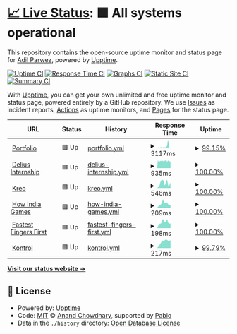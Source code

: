 # [📈 Live Status](https://Neutx.github.io/Upptime-Test): <!--live status--> **🟩 All systems operational**

This repository contains the open-source uptime monitor and status page for [Adil Parwez](adilparwez.me), powered by [Upptime](https://github.com/upptime/upptime).

[![Uptime CI](https://github.com/Neutx/Upptime-Test/workflows/Uptime%20CI/badge.svg)](https://github.com/Neutx/Upptime-Test/actions?query=workflow%3A%22Uptime+CI%22)
[![Response Time CI](https://github.com/Neutx/Upptime-Test/workflows/Response%20Time%20CI/badge.svg)](https://github.com/Neutx/Upptime-Test/actions?query=workflow%3A%22Response+Time+CI%22)
[![Graphs CI](https://github.com/Neutx/Upptime-Test/workflows/Graphs%20CI/badge.svg)](https://github.com/Neutx/Upptime-Test/actions?query=workflow%3A%22Graphs+CI%22)
[![Static Site CI](https://github.com/Neutx/Upptime-Test/workflows/Static%20Site%20CI/badge.svg)](https://github.com/Neutx/Upptime-Test/actions?query=workflow%3A%22Static+Site+CI%22)
[![Summary CI](https://github.com/Neutx/Upptime-Test/workflows/Summary%20CI/badge.svg)](https://github.com/Neutx/Upptime-Test/actions?query=workflow%3A%22Summary+CI%22)

With [Upptime](https://upptime.js.org), you can get your own unlimited and free uptime monitor and status page, powered entirely by a GitHub repository. We use [Issues](https://github.com/Neutx/Upptime-Test/issues) as incident reports, [Actions](https://github.com/Neutx/Upptime-Test/actions) as uptime monitors, and [Pages](https://Neutx.github.io/Upptime-Test) for the status page.

<!--start: status pages-->
<!-- This summary is generated by Upptime (https://github.com/upptime/upptime) -->
<!-- Do not edit this manually, your changes will be overwritten -->
<!-- prettier-ignore -->
| URL | Status | History | Response Time | Uptime |
| --- | ------ | ------- | ------------- | ------ |
| <img alt="" src="https://icons.duckduckgo.com/ip3/www.adilparwez.me.ico" height="13"> [Portfolio](https://www.adilparwez.me) | 🟩 Up | [portfolio.yml](https://github.com/Neutx/Upptime-Test/commits/HEAD/history/portfolio.yml) | <details><summary><img alt="Response time graph" src="./graphs/portfolio/response-time-week.png" height="20"> 3117ms</summary><br><a href="https://Neutx.github.io/Upptime-Test/history/portfolio"><img alt="Response time 386" src="https://img.shields.io/endpoint?url=https%3A%2F%2Fraw.githubusercontent.com%2FNeutx%2FUpptime-Test%2FHEAD%2Fapi%2Fportfolio%2Fresponse-time.json"></a><br><a href="https://Neutx.github.io/Upptime-Test/history/portfolio"><img alt="24-hour response time 4948" src="https://img.shields.io/endpoint?url=https%3A%2F%2Fraw.githubusercontent.com%2FNeutx%2FUpptime-Test%2FHEAD%2Fapi%2Fportfolio%2Fresponse-time-day.json"></a><br><a href="https://Neutx.github.io/Upptime-Test/history/portfolio"><img alt="7-day response time 3117" src="https://img.shields.io/endpoint?url=https%3A%2F%2Fraw.githubusercontent.com%2FNeutx%2FUpptime-Test%2FHEAD%2Fapi%2Fportfolio%2Fresponse-time-week.json"></a><br><a href="https://Neutx.github.io/Upptime-Test/history/portfolio"><img alt="30-day response time 1333" src="https://img.shields.io/endpoint?url=https%3A%2F%2Fraw.githubusercontent.com%2FNeutx%2FUpptime-Test%2FHEAD%2Fapi%2Fportfolio%2Fresponse-time-month.json"></a><br><a href="https://Neutx.github.io/Upptime-Test/history/portfolio"><img alt="1-year response time 391" src="https://img.shields.io/endpoint?url=https%3A%2F%2Fraw.githubusercontent.com%2FNeutx%2FUpptime-Test%2FHEAD%2Fapi%2Fportfolio%2Fresponse-time-year.json"></a></details> | <details><summary><a href="https://Neutx.github.io/Upptime-Test/history/portfolio">99.15%</a></summary><a href="https://Neutx.github.io/Upptime-Test/history/portfolio"><img alt="All-time uptime 99.84%" src="https://img.shields.io/endpoint?url=https%3A%2F%2Fraw.githubusercontent.com%2FNeutx%2FUpptime-Test%2FHEAD%2Fapi%2Fportfolio%2Fuptime.json"></a><br><a href="https://Neutx.github.io/Upptime-Test/history/portfolio"><img alt="24-hour uptime 94.08%" src="https://img.shields.io/endpoint?url=https%3A%2F%2Fraw.githubusercontent.com%2FNeutx%2FUpptime-Test%2FHEAD%2Fapi%2Fportfolio%2Fuptime-day.json"></a><br><a href="https://Neutx.github.io/Upptime-Test/history/portfolio"><img alt="7-day uptime 99.15%" src="https://img.shields.io/endpoint?url=https%3A%2F%2Fraw.githubusercontent.com%2FNeutx%2FUpptime-Test%2FHEAD%2Fapi%2Fportfolio%2Fuptime-week.json"></a><br><a href="https://Neutx.github.io/Upptime-Test/history/portfolio"><img alt="30-day uptime 97.96%" src="https://img.shields.io/endpoint?url=https%3A%2F%2Fraw.githubusercontent.com%2FNeutx%2FUpptime-Test%2FHEAD%2Fapi%2Fportfolio%2Fuptime-month.json"></a><br><a href="https://Neutx.github.io/Upptime-Test/history/portfolio"><img alt="1-year uptime 99.83%" src="https://img.shields.io/endpoint?url=https%3A%2F%2Fraw.githubusercontent.com%2FNeutx%2FUpptime-Test%2FHEAD%2Fapi%2Fportfolio%2Fuptime-year.json"></a></details>
| <img alt="" src="https://icons.duckduckgo.com/ip3/www.delius.in.ico" height="13"> [Delius Internship](https://www.delius.in) | 🟩 Up | [delius-internship.yml](https://github.com/Neutx/Upptime-Test/commits/HEAD/history/delius-internship.yml) | <details><summary><img alt="Response time graph" src="./graphs/delius-internship/response-time-week.png" height="20"> 935ms</summary><br><a href="https://Neutx.github.io/Upptime-Test/history/delius-internship"><img alt="Response time 997" src="https://img.shields.io/endpoint?url=https%3A%2F%2Fraw.githubusercontent.com%2FNeutx%2FUpptime-Test%2FHEAD%2Fapi%2Fdelius-internship%2Fresponse-time.json"></a><br><a href="https://Neutx.github.io/Upptime-Test/history/delius-internship"><img alt="24-hour response time 964" src="https://img.shields.io/endpoint?url=https%3A%2F%2Fraw.githubusercontent.com%2FNeutx%2FUpptime-Test%2FHEAD%2Fapi%2Fdelius-internship%2Fresponse-time-day.json"></a><br><a href="https://Neutx.github.io/Upptime-Test/history/delius-internship"><img alt="7-day response time 935" src="https://img.shields.io/endpoint?url=https%3A%2F%2Fraw.githubusercontent.com%2FNeutx%2FUpptime-Test%2FHEAD%2Fapi%2Fdelius-internship%2Fresponse-time-week.json"></a><br><a href="https://Neutx.github.io/Upptime-Test/history/delius-internship"><img alt="30-day response time 946" src="https://img.shields.io/endpoint?url=https%3A%2F%2Fraw.githubusercontent.com%2FNeutx%2FUpptime-Test%2FHEAD%2Fapi%2Fdelius-internship%2Fresponse-time-month.json"></a><br><a href="https://Neutx.github.io/Upptime-Test/history/delius-internship"><img alt="1-year response time 1000" src="https://img.shields.io/endpoint?url=https%3A%2F%2Fraw.githubusercontent.com%2FNeutx%2FUpptime-Test%2FHEAD%2Fapi%2Fdelius-internship%2Fresponse-time-year.json"></a></details> | <details><summary><a href="https://Neutx.github.io/Upptime-Test/history/delius-internship">100.00%</a></summary><a href="https://Neutx.github.io/Upptime-Test/history/delius-internship"><img alt="All-time uptime 99.95%" src="https://img.shields.io/endpoint?url=https%3A%2F%2Fraw.githubusercontent.com%2FNeutx%2FUpptime-Test%2FHEAD%2Fapi%2Fdelius-internship%2Fuptime.json"></a><br><a href="https://Neutx.github.io/Upptime-Test/history/delius-internship"><img alt="24-hour uptime 100.00%" src="https://img.shields.io/endpoint?url=https%3A%2F%2Fraw.githubusercontent.com%2FNeutx%2FUpptime-Test%2FHEAD%2Fapi%2Fdelius-internship%2Fuptime-day.json"></a><br><a href="https://Neutx.github.io/Upptime-Test/history/delius-internship"><img alt="7-day uptime 100.00%" src="https://img.shields.io/endpoint?url=https%3A%2F%2Fraw.githubusercontent.com%2FNeutx%2FUpptime-Test%2FHEAD%2Fapi%2Fdelius-internship%2Fuptime-week.json"></a><br><a href="https://Neutx.github.io/Upptime-Test/history/delius-internship"><img alt="30-day uptime 99.96%" src="https://img.shields.io/endpoint?url=https%3A%2F%2Fraw.githubusercontent.com%2FNeutx%2FUpptime-Test%2FHEAD%2Fapi%2Fdelius-internship%2Fuptime-month.json"></a><br><a href="https://Neutx.github.io/Upptime-Test/history/delius-internship"><img alt="1-year uptime 99.95%" src="https://img.shields.io/endpoint?url=https%3A%2F%2Fraw.githubusercontent.com%2FNeutx%2FUpptime-Test%2FHEAD%2Fapi%2Fdelius-internship%2Fuptime-year.json"></a></details>
| <img alt="" src="https://icons.duckduckgo.com/ip3/kreo-tech.com.ico" height="13"> [Kreo](https://kreo-tech.com) | 🟩 Up | [kreo.yml](https://github.com/Neutx/Upptime-Test/commits/HEAD/history/kreo.yml) | <details><summary><img alt="Response time graph" src="./graphs/kreo/response-time-week.png" height="20"> 546ms</summary><br><a href="https://Neutx.github.io/Upptime-Test/history/kreo"><img alt="Response time 373" src="https://img.shields.io/endpoint?url=https%3A%2F%2Fraw.githubusercontent.com%2FNeutx%2FUpptime-Test%2FHEAD%2Fapi%2Fkreo%2Fresponse-time.json"></a><br><a href="https://Neutx.github.io/Upptime-Test/history/kreo"><img alt="24-hour response time 589" src="https://img.shields.io/endpoint?url=https%3A%2F%2Fraw.githubusercontent.com%2FNeutx%2FUpptime-Test%2FHEAD%2Fapi%2Fkreo%2Fresponse-time-day.json"></a><br><a href="https://Neutx.github.io/Upptime-Test/history/kreo"><img alt="7-day response time 546" src="https://img.shields.io/endpoint?url=https%3A%2F%2Fraw.githubusercontent.com%2FNeutx%2FUpptime-Test%2FHEAD%2Fapi%2Fkreo%2Fresponse-time-week.json"></a><br><a href="https://Neutx.github.io/Upptime-Test/history/kreo"><img alt="30-day response time 435" src="https://img.shields.io/endpoint?url=https%3A%2F%2Fraw.githubusercontent.com%2FNeutx%2FUpptime-Test%2FHEAD%2Fapi%2Fkreo%2Fresponse-time-month.json"></a><br><a href="https://Neutx.github.io/Upptime-Test/history/kreo"><img alt="1-year response time 373" src="https://img.shields.io/endpoint?url=https%3A%2F%2Fraw.githubusercontent.com%2FNeutx%2FUpptime-Test%2FHEAD%2Fapi%2Fkreo%2Fresponse-time-year.json"></a></details> | <details><summary><a href="https://Neutx.github.io/Upptime-Test/history/kreo">100.00%</a></summary><a href="https://Neutx.github.io/Upptime-Test/history/kreo"><img alt="All-time uptime 99.99%" src="https://img.shields.io/endpoint?url=https%3A%2F%2Fraw.githubusercontent.com%2FNeutx%2FUpptime-Test%2FHEAD%2Fapi%2Fkreo%2Fuptime.json"></a><br><a href="https://Neutx.github.io/Upptime-Test/history/kreo"><img alt="24-hour uptime 100.00%" src="https://img.shields.io/endpoint?url=https%3A%2F%2Fraw.githubusercontent.com%2FNeutx%2FUpptime-Test%2FHEAD%2Fapi%2Fkreo%2Fuptime-day.json"></a><br><a href="https://Neutx.github.io/Upptime-Test/history/kreo"><img alt="7-day uptime 100.00%" src="https://img.shields.io/endpoint?url=https%3A%2F%2Fraw.githubusercontent.com%2FNeutx%2FUpptime-Test%2FHEAD%2Fapi%2Fkreo%2Fuptime-week.json"></a><br><a href="https://Neutx.github.io/Upptime-Test/history/kreo"><img alt="30-day uptime 100.00%" src="https://img.shields.io/endpoint?url=https%3A%2F%2Fraw.githubusercontent.com%2FNeutx%2FUpptime-Test%2FHEAD%2Fapi%2Fkreo%2Fuptime-month.json"></a><br><a href="https://Neutx.github.io/Upptime-Test/history/kreo"><img alt="1-year uptime 99.99%" src="https://img.shields.io/endpoint?url=https%3A%2F%2Fraw.githubusercontent.com%2FNeutx%2FUpptime-Test%2FHEAD%2Fapi%2Fkreo%2Fuptime-year.json"></a></details>
| <img alt="" src="https://icons.duckduckgo.com/ip3/howindiagames.kreo-tech.com.ico" height="13"> [How India Games](https://howindiagames.kreo-tech.com) | 🟩 Up | [how-india-games.yml](https://github.com/Neutx/Upptime-Test/commits/HEAD/history/how-india-games.yml) | <details><summary><img alt="Response time graph" src="./graphs/how-india-games/response-time-week.png" height="20"> 209ms</summary><br><a href="https://Neutx.github.io/Upptime-Test/history/how-india-games"><img alt="Response time 165" src="https://img.shields.io/endpoint?url=https%3A%2F%2Fraw.githubusercontent.com%2FNeutx%2FUpptime-Test%2FHEAD%2Fapi%2Fhow-india-games%2Fresponse-time.json"></a><br><a href="https://Neutx.github.io/Upptime-Test/history/how-india-games"><img alt="24-hour response time 126" src="https://img.shields.io/endpoint?url=https%3A%2F%2Fraw.githubusercontent.com%2FNeutx%2FUpptime-Test%2FHEAD%2Fapi%2Fhow-india-games%2Fresponse-time-day.json"></a><br><a href="https://Neutx.github.io/Upptime-Test/history/how-india-games"><img alt="7-day response time 209" src="https://img.shields.io/endpoint?url=https%3A%2F%2Fraw.githubusercontent.com%2FNeutx%2FUpptime-Test%2FHEAD%2Fapi%2Fhow-india-games%2Fresponse-time-week.json"></a><br><a href="https://Neutx.github.io/Upptime-Test/history/how-india-games"><img alt="30-day response time 184" src="https://img.shields.io/endpoint?url=https%3A%2F%2Fraw.githubusercontent.com%2FNeutx%2FUpptime-Test%2FHEAD%2Fapi%2Fhow-india-games%2Fresponse-time-month.json"></a><br><a href="https://Neutx.github.io/Upptime-Test/history/how-india-games"><img alt="1-year response time 165" src="https://img.shields.io/endpoint?url=https%3A%2F%2Fraw.githubusercontent.com%2FNeutx%2FUpptime-Test%2FHEAD%2Fapi%2Fhow-india-games%2Fresponse-time-year.json"></a></details> | <details><summary><a href="https://Neutx.github.io/Upptime-Test/history/how-india-games">100.00%</a></summary><a href="https://Neutx.github.io/Upptime-Test/history/how-india-games"><img alt="All-time uptime 100.00%" src="https://img.shields.io/endpoint?url=https%3A%2F%2Fraw.githubusercontent.com%2FNeutx%2FUpptime-Test%2FHEAD%2Fapi%2Fhow-india-games%2Fuptime.json"></a><br><a href="https://Neutx.github.io/Upptime-Test/history/how-india-games"><img alt="24-hour uptime 100.00%" src="https://img.shields.io/endpoint?url=https%3A%2F%2Fraw.githubusercontent.com%2FNeutx%2FUpptime-Test%2FHEAD%2Fapi%2Fhow-india-games%2Fuptime-day.json"></a><br><a href="https://Neutx.github.io/Upptime-Test/history/how-india-games"><img alt="7-day uptime 100.00%" src="https://img.shields.io/endpoint?url=https%3A%2F%2Fraw.githubusercontent.com%2FNeutx%2FUpptime-Test%2FHEAD%2Fapi%2Fhow-india-games%2Fuptime-week.json"></a><br><a href="https://Neutx.github.io/Upptime-Test/history/how-india-games"><img alt="30-day uptime 100.00%" src="https://img.shields.io/endpoint?url=https%3A%2F%2Fraw.githubusercontent.com%2FNeutx%2FUpptime-Test%2FHEAD%2Fapi%2Fhow-india-games%2Fuptime-month.json"></a><br><a href="https://Neutx.github.io/Upptime-Test/history/how-india-games"><img alt="1-year uptime 100.00%" src="https://img.shields.io/endpoint?url=https%3A%2F%2Fraw.githubusercontent.com%2FNeutx%2FUpptime-Test%2FHEAD%2Fapi%2Fhow-india-games%2Fuptime-year.json"></a></details>
| <img alt="" src="https://icons.duckduckgo.com/ip3/fastestfingers.kreo-tech.com.ico" height="13"> [Fastest Fingers First](https://fastestfingers.kreo-tech.com) | 🟩 Up | [fastest-fingers-first.yml](https://github.com/Neutx/Upptime-Test/commits/HEAD/history/fastest-fingers-first.yml) | <details><summary><img alt="Response time graph" src="./graphs/fastest-fingers-first/response-time-week.png" height="20"> 198ms</summary><br><a href="https://Neutx.github.io/Upptime-Test/history/fastest-fingers-first"><img alt="Response time 166" src="https://img.shields.io/endpoint?url=https%3A%2F%2Fraw.githubusercontent.com%2FNeutx%2FUpptime-Test%2FHEAD%2Fapi%2Ffastest-fingers-first%2Fresponse-time.json"></a><br><a href="https://Neutx.github.io/Upptime-Test/history/fastest-fingers-first"><img alt="24-hour response time 154" src="https://img.shields.io/endpoint?url=https%3A%2F%2Fraw.githubusercontent.com%2FNeutx%2FUpptime-Test%2FHEAD%2Fapi%2Ffastest-fingers-first%2Fresponse-time-day.json"></a><br><a href="https://Neutx.github.io/Upptime-Test/history/fastest-fingers-first"><img alt="7-day response time 198" src="https://img.shields.io/endpoint?url=https%3A%2F%2Fraw.githubusercontent.com%2FNeutx%2FUpptime-Test%2FHEAD%2Fapi%2Ffastest-fingers-first%2Fresponse-time-week.json"></a><br><a href="https://Neutx.github.io/Upptime-Test/history/fastest-fingers-first"><img alt="30-day response time 173" src="https://img.shields.io/endpoint?url=https%3A%2F%2Fraw.githubusercontent.com%2FNeutx%2FUpptime-Test%2FHEAD%2Fapi%2Ffastest-fingers-first%2Fresponse-time-month.json"></a><br><a href="https://Neutx.github.io/Upptime-Test/history/fastest-fingers-first"><img alt="1-year response time 166" src="https://img.shields.io/endpoint?url=https%3A%2F%2Fraw.githubusercontent.com%2FNeutx%2FUpptime-Test%2FHEAD%2Fapi%2Ffastest-fingers-first%2Fresponse-time-year.json"></a></details> | <details><summary><a href="https://Neutx.github.io/Upptime-Test/history/fastest-fingers-first">100.00%</a></summary><a href="https://Neutx.github.io/Upptime-Test/history/fastest-fingers-first"><img alt="All-time uptime 100.00%" src="https://img.shields.io/endpoint?url=https%3A%2F%2Fraw.githubusercontent.com%2FNeutx%2FUpptime-Test%2FHEAD%2Fapi%2Ffastest-fingers-first%2Fuptime.json"></a><br><a href="https://Neutx.github.io/Upptime-Test/history/fastest-fingers-first"><img alt="24-hour uptime 100.00%" src="https://img.shields.io/endpoint?url=https%3A%2F%2Fraw.githubusercontent.com%2FNeutx%2FUpptime-Test%2FHEAD%2Fapi%2Ffastest-fingers-first%2Fuptime-day.json"></a><br><a href="https://Neutx.github.io/Upptime-Test/history/fastest-fingers-first"><img alt="7-day uptime 100.00%" src="https://img.shields.io/endpoint?url=https%3A%2F%2Fraw.githubusercontent.com%2FNeutx%2FUpptime-Test%2FHEAD%2Fapi%2Ffastest-fingers-first%2Fuptime-week.json"></a><br><a href="https://Neutx.github.io/Upptime-Test/history/fastest-fingers-first"><img alt="30-day uptime 100.00%" src="https://img.shields.io/endpoint?url=https%3A%2F%2Fraw.githubusercontent.com%2FNeutx%2FUpptime-Test%2FHEAD%2Fapi%2Ffastest-fingers-first%2Fuptime-month.json"></a><br><a href="https://Neutx.github.io/Upptime-Test/history/fastest-fingers-first"><img alt="1-year uptime 100.00%" src="https://img.shields.io/endpoint?url=https%3A%2F%2Fraw.githubusercontent.com%2FNeutx%2FUpptime-Test%2FHEAD%2Fapi%2Ffastest-fingers-first%2Fuptime-year.json"></a></details>
| <img alt="" src="https://icons.duckduckgo.com/ip3/kontrol.kreo-tech.com.ico" height="13"> [Kontrol](https://kontrol.kreo-tech.com) | 🟩 Up | [kontrol.yml](https://github.com/Neutx/Upptime-Test/commits/HEAD/history/kontrol.yml) | <details><summary><img alt="Response time graph" src="./graphs/kontrol/response-time-week.png" height="20"> 217ms</summary><br><a href="https://Neutx.github.io/Upptime-Test/history/kontrol"><img alt="Response time 182" src="https://img.shields.io/endpoint?url=https%3A%2F%2Fraw.githubusercontent.com%2FNeutx%2FUpptime-Test%2FHEAD%2Fapi%2Fkontrol%2Fresponse-time.json"></a><br><a href="https://Neutx.github.io/Upptime-Test/history/kontrol"><img alt="24-hour response time 246" src="https://img.shields.io/endpoint?url=https%3A%2F%2Fraw.githubusercontent.com%2FNeutx%2FUpptime-Test%2FHEAD%2Fapi%2Fkontrol%2Fresponse-time-day.json"></a><br><a href="https://Neutx.github.io/Upptime-Test/history/kontrol"><img alt="7-day response time 217" src="https://img.shields.io/endpoint?url=https%3A%2F%2Fraw.githubusercontent.com%2FNeutx%2FUpptime-Test%2FHEAD%2Fapi%2Fkontrol%2Fresponse-time-week.json"></a><br><a href="https://Neutx.github.io/Upptime-Test/history/kontrol"><img alt="30-day response time 185" src="https://img.shields.io/endpoint?url=https%3A%2F%2Fraw.githubusercontent.com%2FNeutx%2FUpptime-Test%2FHEAD%2Fapi%2Fkontrol%2Fresponse-time-month.json"></a><br><a href="https://Neutx.github.io/Upptime-Test/history/kontrol"><img alt="1-year response time 182" src="https://img.shields.io/endpoint?url=https%3A%2F%2Fraw.githubusercontent.com%2FNeutx%2FUpptime-Test%2FHEAD%2Fapi%2Fkontrol%2Fresponse-time-year.json"></a></details> | <details><summary><a href="https://Neutx.github.io/Upptime-Test/history/kontrol">99.79%</a></summary><a href="https://Neutx.github.io/Upptime-Test/history/kontrol"><img alt="All-time uptime 99.97%" src="https://img.shields.io/endpoint?url=https%3A%2F%2Fraw.githubusercontent.com%2FNeutx%2FUpptime-Test%2FHEAD%2Fapi%2Fkontrol%2Fuptime.json"></a><br><a href="https://Neutx.github.io/Upptime-Test/history/kontrol"><img alt="24-hour uptime 98.56%" src="https://img.shields.io/endpoint?url=https%3A%2F%2Fraw.githubusercontent.com%2FNeutx%2FUpptime-Test%2FHEAD%2Fapi%2Fkontrol%2Fuptime-day.json"></a><br><a href="https://Neutx.github.io/Upptime-Test/history/kontrol"><img alt="7-day uptime 99.79%" src="https://img.shields.io/endpoint?url=https%3A%2F%2Fraw.githubusercontent.com%2FNeutx%2FUpptime-Test%2FHEAD%2Fapi%2Fkontrol%2Fuptime-week.json"></a><br><a href="https://Neutx.github.io/Upptime-Test/history/kontrol"><img alt="30-day uptime 99.95%" src="https://img.shields.io/endpoint?url=https%3A%2F%2Fraw.githubusercontent.com%2FNeutx%2FUpptime-Test%2FHEAD%2Fapi%2Fkontrol%2Fuptime-month.json"></a><br><a href="https://Neutx.github.io/Upptime-Test/history/kontrol"><img alt="1-year uptime 99.97%" src="https://img.shields.io/endpoint?url=https%3A%2F%2Fraw.githubusercontent.com%2FNeutx%2FUpptime-Test%2FHEAD%2Fapi%2Fkontrol%2Fuptime-year.json"></a></details>

<!--end: status pages-->

[**Visit our status website →**](https://Neutx.github.io/Upptime-Test)

## 📄 License

- Powered by: [Upptime](https://github.com/upptime/upptime)
- Code: [MIT](./LICENSE) © [Anand Chowdhary](https://anandchowdhary.com), supported by [Pabio](https://pabio.com)
- Data in the `./history` directory: [Open Database License](https://opendatacommons.org/licenses/odbl/1-0/)

